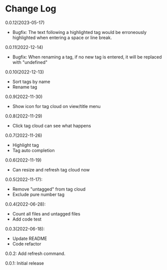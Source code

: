 # Change Log

0.0.12(2023-05-17)
  - Bugfix: The text following a highlighted tag would be erroneously highlighted when entering a space or line break.

0.0.11(2022-12-14)
  - Bugfix: When renaming a tag, if no new tag is entered, it will be replaced with "undefined"

0.0.10(2022-12-13)
  - Sort tags by name
  - Rename tag

0.0.9(2022-11-30)
  - Show icon for tag cloud on view/title menu

0.0.8(2022-11-29)
  - Click tag cloud can see what happens

0.0.7(2022-11-26)
  - Highlight tag
  - Tag auto completion

0.0.6(2022-11-19)
  - Can resize and refresh tag cloud now

0.0.5(2022-11-17):
  - Remove "untagged" from tag cloud
  - Exclude pure number tag

0.0.4(2022-06-28):
  - Count all files and untagged files
  - Add code test

0.0.3(2022-06-18): 
  - Update README
  - Code refactor

0.0.2: Add refresh command.

0.0.1: Initial release


